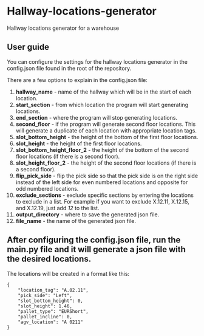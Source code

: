 # Hallway-locations-generator
Hallway locations generator for a warehouse

## User guide
You can configure the settings for the hallway locations generator in the config.json file found in the root of the repository. 

There are a few options to explain in the config.json file:
1. **hallway_name** - name of the hallway which will be in the start of each location.
2. **start_section** - from which location the program will start generating locations.
3. **end_section** - where the program will stop generating locations.
4. **second_floor** - if the program will generate second floor locations. This will generate a duplicate of each location with appropriate location tags.
5. **slot_bottom_height** - the height of the bottom of the first floor locations.
6. **slot_height** - the height of the first floor locations.
7. **slot_bottom_height_floor_2** - the height of the bottom of the second floor locations (if there is a second floor).
8. **slot_height_floor_2** - the height of the second floor locations (if there is a second floor).
9. **flip_pick_side** - flip the pick side so that the pick side is on the right side instead of the left side for even numbered locations and opposite for odd numbered locations.
10. **exclude_sections** - exclude specific sections by entering the locations to exclude in a list. For example if you want to exclude X.12.11, X.12.15, and X.12.19, just add *12* to the list.
11. **output_directory** - where to save the generated json file.
12. **file_name** - the name of the generated json file.

After configuring the config.json file, run the main.py file and it will generate a json file with the desired locations.
---
The locations will be created in a format like this:
```
{
    "location_tag": "A.02.11",
    "pick_side": "Left",
    "slot_bottom_height": 0,
    "slot_height": 1.46,
    "pallet_type": "EURShort",
    "pallet_incline": 0,
    "agv_location": "A 0211"
}
```